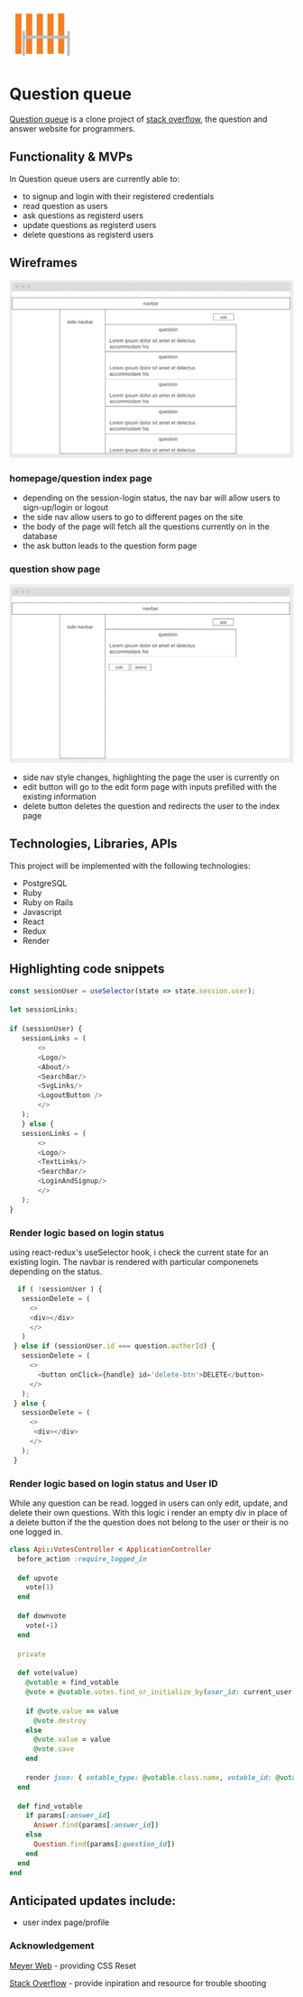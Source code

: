 ![This is an image](/asset/logo.png)
# Question queue


[Question queue](https://question-queue.onrender.com/) is a clone project of [stack overflow](https://stackoverflow.com/),  the question and answer website for programmers.

## Functionality & MVPs

In Question queue users are currently able to:
 - to signup and login with their registered credentials
 - read question as users
 - ask questions as registerd users
 - update questions as registerd users
 - delete questions as registerd users
 

## Wireframes
![This is an image](/asset/homepage.png)
### homepage/question index page
- depending on the session-login status, the nav bar will allow users to sign-up/login or logout
- the side nav allow users to go to different pages on the site
- the body of the page will fetch all the questions currently on in the database
- the ask button leads to the question form page

### question show page
![This is an image](/asset/showpage.png)
- side nav style changes, highlighting the page the user is currently on
- edit button will go to the edit form page with inputs prefilled with the existing information
- delete button deletes the question and redirects the user to the index page

## Technologies, Libraries, APIs
This project will be implemented with the following technologies:

- PostgreSQL
- Ruby
- Ruby on Rails
- Javascript
- React
- Redux
- Render

## Highlighting code snippets
 ```javascript
const sessionUser = useSelector(state => state.session.user);

let sessionLinks;

if (sessionUser) {
    sessionLinks = (
        <>
        <Logo/>
        <About/>
        <SearchBar/>
        <SvgLinks/>
        <LogoutButton />
        </>
    );
    } else {
    sessionLinks = (
        <>
        <Logo/>
        <TextLinks/>
        <SearchBar/>
        <LoginAndSignup/>
        </>
    );
}
```

### Render logic based on login status
using react-redux's useSelector hook, i check the current state for an existing login. The navbar is rendered with particular componenets depending on the status. 

 ```javascript
   if ( !sessionUser ) {
    sessionDelete = (
      <>
      <div></div>
      </>
    )
  } else if (sessionUser.id === question.authorId) {
    sessionDelete = (
      <>
        <button onClick={handle} id='delete-btn'>DELETE</button>
      </>
    );
  } else {
    sessionDelete = (
      <>
       <div></div>
      </>
    );
  }

```
### Render logic based on login status and User ID

While any question can be read. logged in users can only edit, update, and delete their own questions. With this logic i render an empty div in place of a delete button if the the question does not belong to the user or their is no one logged in.

```ruby
class Api::VotesController < ApplicationController
  before_action :require_logged_in

  def upvote
    vote(1)
  end

  def downvote
    vote(-1)
  end

  private

  def vote(value)
    @votable = find_votable
    @vote = @votable.votes.find_or_initialize_by(user_id: current_user.id)

    if @vote.value == value
      @vote.destroy
    else
      @vote.value = value
      @vote.save
    end

    render json: { votable_type: @votable.class.name, votable_id: @votable.id, value: @vote.value }
  end

  def find_votable
    if params[:answer_id]
      Answer.find(params[:answer_id])
    else
      Question.find(params[:question_id])
    end
  end
end
```

## Anticipated updates include:
- user index page/profile


### Acknowledgement
[Meyer Web](https://meyerweb.com/eric/tools/css/reset/) - providing CSS Reset

[Stack Overflow](https://stackoverflow.com/) - provide inpiration and resource for trouble shooting
